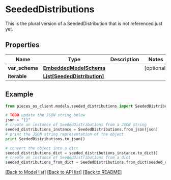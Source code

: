 # SeededDistributions

This is the plural version of a SeededDistribution that is not referenced just yet.

## Properties
Name | Type | Description | Notes
------------ | ------------- | ------------- | -------------
**var_schema** | [**EmbeddedModelSchema**](EmbeddedModelSchema.md) |  | [optional] 
**iterable** | [**List[SeededDistribution]**](SeededDistribution.md) |  | 

## Example

```python
from pieces_os_client.models.seeded_distributions import SeededDistributions

# TODO update the JSON string below
json = "{}"
# create an instance of SeededDistributions from a JSON string
seeded_distributions_instance = SeededDistributions.from_json(json)
# print the JSON string representation of the object
print SeededDistributions.to_json()

# convert the object into a dict
seeded_distributions_dict = seeded_distributions_instance.to_dict()
# create an instance of SeededDistributions from a dict
seeded_distributions_from_dict = SeededDistributions.from_dict(seeded_distributions_dict)
```
[[Back to Model list]](../README.md#documentation-for-models) [[Back to API list]](../README.md#documentation-for-api-endpoints) [[Back to README]](../README.md)


